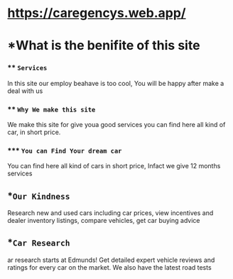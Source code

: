 # https://caregencys.web.app/



# *What is the benifite of this site



###  ** `Services`

In this site our employ beahave is too cool, You will be happy after make a deal with us

### ** `Why We make this site`

We make this site for give youa good services you can find here all kind of car, in short price.

### *** `You can Find Your dream car`

You can find here all kind of cars in short price, Infact we give 12 months services

##  *`Our Kindness`
Research new and used cars including car prices, view incentives and dealer inventory listings, compare vehicles, get car buying advice 


##  *`Car Research`
ar research starts at Edmunds! Get detailed expert vehicle reviews and ratings for every car on the market. We also have the latest road tests